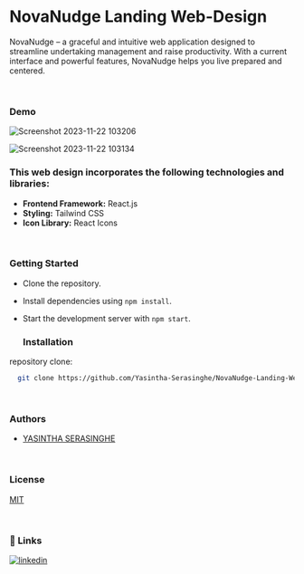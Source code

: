 # NovaNudge Landing Web-Design
<p>NovaNudge – a graceful and intuitive web application designed to streamline undertaking management and raise productivity. With a current interface and powerful features, NovaNudge helps you live prepared and centered.</p>

</br>

### Demo

![Screenshot 2023-11-22 103206](https://github.com/Yasintha-Serasinghe/NovaNudge-Landing-Web-Design/assets/150212148/ac24ebe2-f408-4ebb-bf5d-1341c7bca154.png)

![Screenshot 2023-11-22 103134](https://github.com/Yasintha-Serasinghe/NovaNudge-Landing-Web-Design/assets/150212148/f1124a13-b7c7-4ae4-80f9-8d637ad36472.png)



### This web design incorporates the following technologies and libraries:

- **Frontend Framework:** React.js
- **Styling:** Tailwind CSS
- **Icon Library:** React Icons

</br>

### Getting Started

- Clone the repository.
- Install dependencies using `npm install`.
- Start the development server with `npm start`.

  ### Installation

 repository clone:

```bash
  git clone https://github.com/Yasintha-Serasinghe/NovaNudge-Landing-Web-Design.git

```

</br>

### Authors


- [YASINTHA SERASINGHE](https://github.com/Yasintha-Serasinghe)
</br>

### License

[MIT](https://choosealicense.com/licenses/mit/)

</br>

### 🔗 Links
[![linkedin](https://img.shields.io/badge/linkedin-000?style=for-the-badge&logo=linkedin&logoColor=white)](https://www.linkedin.com/in/gihan-serasinghe-457033264/)
